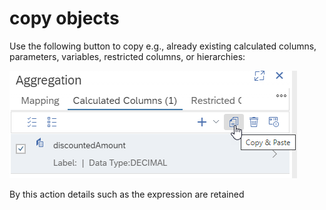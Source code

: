 # copy objects

Use the following button to copy e.g.,  already existing calculated columns, parameters, variables, restricted columns, or hierarchies:

![copy icon](./screenshots/copyButton.png)

By this action details such as the expression are retained